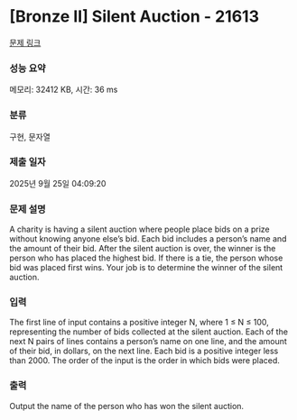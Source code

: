 # [Bronze II] Silent Auction - 21613 

[문제 링크](https://www.acmicpc.net/problem/21613) 

### 성능 요약

메모리: 32412 KB, 시간: 36 ms

### 분류

구현, 문자열

### 제출 일자

2025년 9월 25일 04:09:20

### 문제 설명

<p>A charity is having a silent auction where people place bids on a prize without knowing anyone else’s bid. Each bid includes a person’s name and the amount of their bid. After the silent auction is over, the winner is the person who has placed the highest bid. If there is a tie, the person whose bid was placed first wins. Your job is to determine the winner of the silent auction.</p>

### 입력 

 <p>The first line of input contains a positive integer N, where 1 ≤ N ≤ 100, representing the number of bids collected at the silent auction. Each of the next N pairs of lines contains a person’s name on one line, and the amount of their bid, in dollars, on the next line. Each bid is a positive integer less than 2000. The order of the input is the order in which bids were placed.</p>

### 출력 

 <p>Output the name of the person who has won the silent auction.</p>

